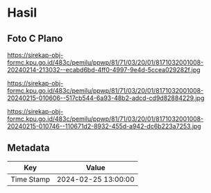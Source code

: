 # Hasil

## Foto C Plano

https://sirekap-obj-formc.kpu.go.id/483c/pemilu/ppwp/81/71/03/20/01/8171032001008-20240214-213032--ecabd6bd-4ff0-4997-9e4d-5ccea029282f.jpg

https://sirekap-obj-formc.kpu.go.id/483c/pemilu/ppwp/81/71/03/20/01/8171032001008-20240215-010606--517cb544-6a93-48b2-adcd-cd9d82884229.jpg

https://sirekap-obj-formc.kpu.go.id/483c/pemilu/ppwp/81/71/03/20/01/8171032001008-20240215-010746--110671d2-8932-455d-a942-dc6b223a7253.jpg


## Metadata

| Key        | Value               |
| ---------- | ------------------- |
| Time Stamp | 2024-02-25 13:00:00 |



